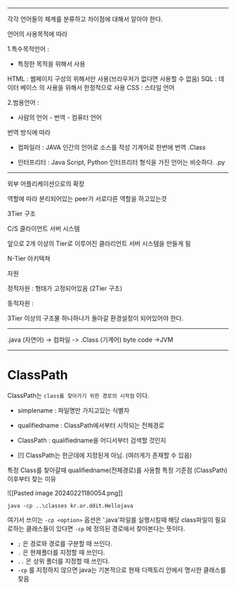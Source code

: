 <hr>

각각 언어들의 체계를 분류하고 차이점에 대해서 알아야 한다.

언어의 사용목적에 따라

1.특수목적언어 : 
- 특정한 목적을 위해서 사용

 HTML : 웹페이지 구성의 위해서만 사용(브라우저가 없다면 사용할 수 없음)
SQL : 데이터 베이스 의 사용을 위해서 한정적으로 사용
CSS : 스타일 언어 


2.범용언어 : 
- 사람의 언어 - 번역 - 컴퓨터 언어

번역 방식에 따라 
- 컴파일러 : JAVA
	인간의 언어로 소스를 작성
	기계어로 한번에 번역 .Class

- 인터프리터 :  Java Script, Python
	인터프리터 형식을 가진 언어는 비슷하다.
	.py



<hr>

외부 어플리케이션으로의 확장

역할에 따라 분리되어있는 peer가 서로다른 역할을 하고있는것

3Tier 구조

C/S 클라이언트 서버 시스템

앞으로
2개 이상의 Tier로 이루어진 클라리언트 서버 시스템을 만들게 됨

N-Tier 아키텍쳐

자원 

정적자원 : 형태가 고정되어있음 (2Tier 구조)

동적자원 : 

3Tier 이상의 구조물 하나하나가 돌아갈 환경설정이 되어있어야 한다.

<hr>



.java (자연어) -> 컴파일 -> .Class (기계어) byte code ->JVM 

<hr>

# ClassPath

ClassPath는 `class를 찾아가기 위한 경로의 시작점` 이다.

- simplename : 파일명만 가지고있는 식별자
- qualifiedname : ClassPath에서부터 시작되는 전체경로
- ClassPath : qualifiedname을 어디서부터 검색할 것인지

- [!] ClassPath는 한군데에 지정된게 아님. (여러게가 존재할 수 있음)

특정 Class를 찾아갈때 qualifiedname(전체경로)를 사용함
특정 기준점 (ClassPath) 이후부터 찾는 이유



![[Pasted image 20240221180054.png]]

`java -cp ..\classes kr.or.ddit.Hellojava` 

여기서 쓰이는 `-cp <option>` 옵션은 
'.java'파일를 실행시킬때 해당 class파일이 필요로하는 클래스들이 있다면 `-cp` 에 정의된
경로에서 찾아본다는 뜻이다.

- `;` 은 경로와 경로를 구분할 때 쓰인다.
- `.` 은 현재폴더를 지정할 때 쓰인다.
- `..` 은 상위 폴더를 지정할 때 쓰인다.
- `-cp` 를 지정하지 않으면 java는 기본적으로 현재 디렉토리 안에서 명시한 클래스를 찾음














